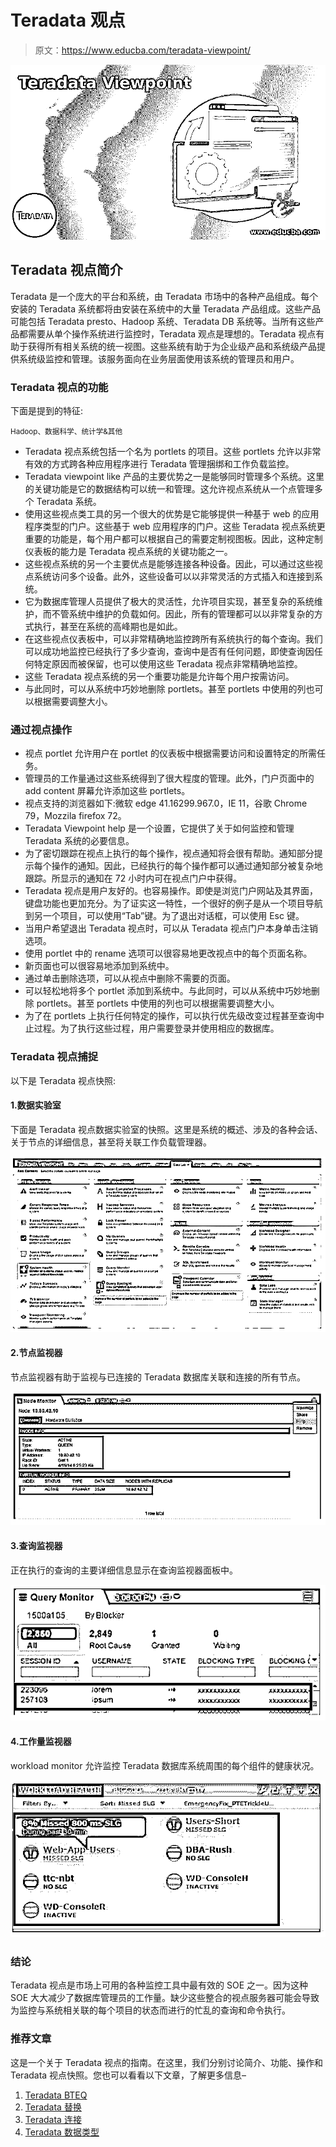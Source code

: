 # Teradata 观点

> 原文：<https://www.educba.com/teradata-viewpoint/>

![Teradata Viewpoint](img/e35d9c7fb19a645f255dfd0daf094bf9.png)



## Teradata 视点简介

Teradata 是一个庞大的平台和系统，由 Teradata 市场中的各种产品组成。每个安装的 Teradata 系统都将由安装在系统中的大量 Teradata 产品组成。这些产品可能包括 Teradata presto、Hadoop 系统、Teradata DB 系统等。当所有这些产品都需要从单个操作系统进行监控时，Teradata 观点是理想的。Teradata 视点有助于获得所有相关系统的统一视图。这些系统有助于为企业级产品和系统级产品提供系统级监控和管理。该服务面向在业务层面使用该系统的管理员和用户。

### Teradata 视点的功能

下面是提到的特征:

<small>Hadoop、数据科学、统计学&其他</small>

*   Teradata 视点系统包括一个名为 portlets 的项目。这些 portlets 允许以非常有效的方式跨各种应用程序进行 Teradata 管理捆绑和工作负载监控。
*   Teradata viewpoint like 产品的主要优势之一是能够同时管理多个系统。这里的关键功能是它的数据结构可以统一和管理。这允许视点系统从一个点管理多个 Teradata 系统。
*   使用这些视点类工具的另一个很大的优势是它能够提供一种基于 web 的应用程序类型的门户。这些基于 web 应用程序的门户。这些 Teradata 视点系统更重要的功能是，每个用户都可以根据自己的需要定制视图板。因此，这种定制仪表板的能力是 Teradata 视点系统的关键功能之一。
*   这些视点系统的另一个主要优点是能够连接各种设备。因此，可以通过这些视点系统访问多个设备。此外，这些设备可以以非常灵活的方式插入和连接到系统。
*   它为数据库管理人员提供了极大的灵活性，允许项目实现，甚至复杂的系统维护，而不管系统中维护的负载如何。因此，所有的管理都可以以非常复杂的方式执行，甚至在系统的高峰期也是如此。
*   在这些视点仪表板中，可以非常精确地监控跨所有系统执行的每个查询。我们可以成功地监控已经执行了多少查询，查询中是否有任何问题，即使查询因任何特定原因而被保留，也可以使用这些 Teradata 视点非常精确地监控。
*   这些 Teradata 视点系统的另一个重要功能是允许每个用户按需访问。
*   与此同时，可以从系统中巧妙地删除 portlets。甚至 portlets 中使用的列也可以根据需要调整大小。

### 通过视点操作

*   视点 portlet 允许用户在 portlet 的仪表板中根据需要访问和设置特定的所需任务。
*   管理员的工作量通过这些系统得到了很大程度的管理。此外，门户页面中的 add content 屏幕允许添加这些 portlets。
*   视点支持的浏览器如下:微软 edge 41.16299.967.0，IE 11，谷歌 Chrome 79，Mozzila firefox 72。
*   Teradata Viewpoint help 是一个设置，它提供了关于如何监控和管理 Teradata 系统的必要信息。
*   为了密切跟踪在视点上执行的每个操作，视点通知将会很有帮助。通知部分提示每个操作的通知。因此，已经执行的每个操作都可以通过通知部分被复杂地跟踪。所显示的通知在 72 小时内可在视点门户中获得。
*   Teradata 视点是用户友好的。也容易操作。即使是浏览门户网站及其界面，键盘功能也更加充分。为了证实这一特性，一个很好的例子是从一个项目导航到另一个项目，可以使用“Tab”键。为了退出对话框，可以使用 Esc 键。
*   当用户希望退出 Teradata 视点时，可以从 Teradata 视点门户本身单击注销选项。
*   使用 portlet 中的 rename 选项可以很容易地更改视点中的每个页面名称。
*   新页面也可以很容易地添加到系统中。
*   通过单击删除选项，可以从视点中删除不需要的页面。
*   可以轻松地将多个 portlet 添加到系统中。与此同时，可以从系统中巧妙地删除 portlets。甚至 portlets 中使用的列也可以根据需要调整大小。
*   为了在 portlets 上执行任何特定的操作，可以执行优先级改变过程甚至查询中止过程。为了执行这些过程，用户需要登录并使用相应的数据库。

### Teradata 视点捕捉

以下是 Teradata 视点快照:

#### 1.数据实验室

下面是 Teradata 视点数据实验室的快照。这里是系统的概述、涉及的各种会话、关于节点的详细信息，甚至将关联工作负载管理器。

![Teradata viewpoint 1](img/ec901856e8116204fc9ad452ab750037.png)



#### 2.节点监视器

节点监视器有助于监视与已连接的 Teradata 数据库关联和连接的所有节点。

![Node Monitor](img/171afd7b97029c9439ea8aac20946b28.png)



#### 3.查询监视器

正在执行的查询的主要详细信息显示在查询监视器面板中。

![Query Monitor](img/df3dd787599641860e2217b27db14e22.png)



#### 4.工作量监视器

workload monitor 允许监控 Teradata 数据库系统周围的每个组件的健康状况。

![Workload Monitor](img/8891dd18e971c75a6b2a14c8e7db63bc.png)



### 结论

Teradata 视点是市场上可用的各种监控工具中最有效的 SOE 之一。因为这种 SOE 大大减少了数据库管理员的工作量。缺少这些整合的视点服务器可能会导致为监控与系统相关联的每个项目的状态而进行的忙乱的查询和命令执行。

### 推荐文章

这是一个关于 Teradata 视点的指南。在这里，我们分别讨论简介、功能、操作和 Teradata 视点快照。您也可以看看以下文章，了解更多信息–

1.  [Teradata BTEQ](https://www.educba.com/teradata-bteq/)
2.  [Teradata 替换](https://www.educba.com/teradata-replace/)
3.  [Teradata 连接](https://www.educba.com/teradata-concatenate/)
4.  [Teradata 数据类型](https://www.educba.com/teradata-data-types/)